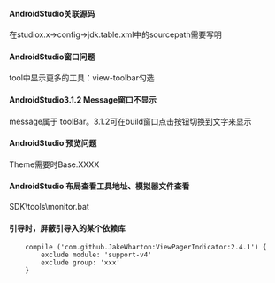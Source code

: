 
#### AndroidStudio关联源码
在studiox.x->config->jdk.table.xml中的sourcepath需要写明

#### AndroidStudio窗口问题
tool中显示更多的工具：view-toolbar勾选

#### AndroidStudio3.1.2 Message窗口不显示
 message属于 toolBar。3.1.2可在build窗口点击按钮切换到文字来显示

#### AndroidStudio 预览问题
Theme需要时Base.XXXX


#### AndroidStudio 布局查看工具地址、模拟器文件查看
SDK\tools\monitor.bat

#### 引导时，屏蔽引导入的某个依赖库

		compile ('com.github.JakeWharton:ViewPagerIndicator:2.4.1') {
            exclude module: 'support-v4'
			exclude group: 'xxx'
        }



